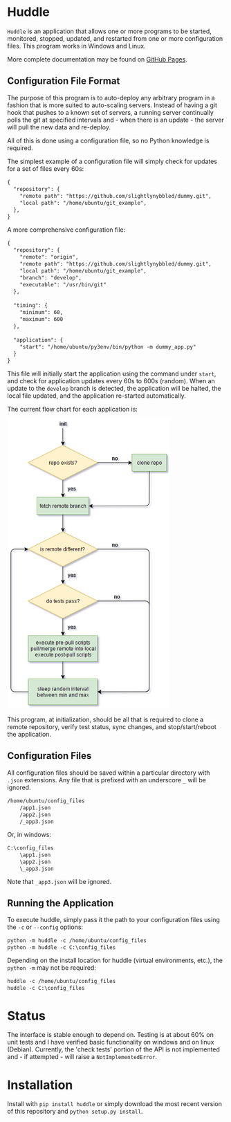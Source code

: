 # Huddle

`Huddle` is an application that allows one or more programs to be started, monitored, stopped, updated, and 
restarted from one or more configuration files.  This program works in Windows and Linux.

More complete documentation may be found on [GitHub Pages](https://slightlynybbled.github.io/huddle/).

## Configuration File Format

The purpose of this program is to auto-deploy any arbitrary program in a fashion that is more suited to auto-scaling
servers.  Instead of having a git hook that pushes to a known set of servers, a running server continually polls
the git at specified intervals and - when there is an update - the server will pull the new data and re-deploy.

All of this is done using a configuration file, so no Python knowledge is required.

The simplest example of a configuration file will simply check for updates for a set of files every 60s:

    {
      "repository": {
        "remote path": "https://github.com/slightlynybbled/dummy.git",
        "local path": "/home/ubuntu/git_example",
      },
    }
    
A more comprehensive configuration file:

    {
      "repository": {
        "remote": "origin",
        "remote path": "https://github.com/slightlynybbled/dummy.git",
        "local path": "/home/ubuntu/git_example",
        "branch": "develop",
        "executable": "/usr/bin/git"
      },
    
      "timing": {
        "minimum": 60,
        "maximum": 600
      },
    
      "application": {
        "start": "/home/ubuntu/py3env/bin/python -m dummy_app.py"
      }
    }
    
This file will initially start the application using the command under `start`, and check for application updates
every 60s to 600s (random).  When an update to the `develop` branch is detected, the application will be halted, the
local file updated, and the application re-started automatically.

The current flow chart for each application is:

![flow chart](flow-chart.png)

This program, at initialization, should be all that is required to clone a remote repository, verify test status,
sync changes, and stop/start/reboot the application.

## Configuration Files

All configuration files should be saved within a particular directory with `.json` extensions.  Any file that is
prefixed with an underscore `_` will be ignored.

    /home/ubuntu/config_files
        /app1.json
        /app2.json
        /_app3.json
        
Or, in windows:

    C:\config_files
        \app1.json
        \app2.json
        \_app3.json
        
Note that `_app3.json` will be ignored.

## Running the Application

To execute huddle, simply pass it the path to your configuration files using the `-c` or `--config` options:

    python -m huddle -c /home/ubuntu/config_files
    python -m huddle -c C:\config_files
    
Depending on the install location for huddle (virtual environments, etc.), the `python -m` may not be required:

    huddle -c /home/ubuntu/config_files
    huddle -c C:\config_files

# Status

The interface is stable enough to depend on.  Testing is at about 60% on unit tests and I have verified basic
functionality on windows and on linux (Debian).  Currently, the 'check tests' portion of the API is not implemented
and - if attempted - will raise a `NotImplementedError`.

# Installation

Install with `pip install huddle` or simply download the most recent version of this repository and
`python setup.py install`.

